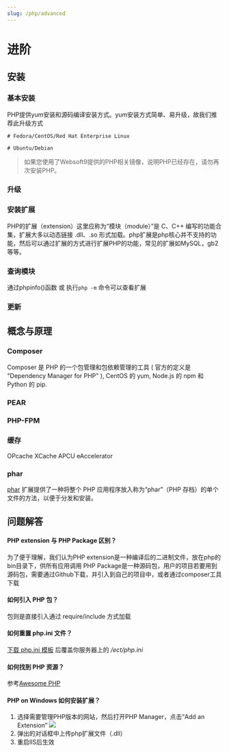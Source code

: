 ```yaml
---
slug: /php/advanced
---
```


# 进阶

## 安装

### 基本安装

PHP提供yum安装和源码编译安装方式。yum安装方式简单、易升级，故我们推荐此升级方式

```
# Fedora/CentOS/Red Hat Enterprise Linux

# Ubuntu/Debian
```

> 如果您使用了Websoft9提供的PHP相关镜像，说明PHP已经存在，请勿再次安装PHP。  

### 升级

###  安装扩展

PHP的扩展（extension）这里应称为“模块（module）”是 C、C++ 编写的功能合集，扩展大多以动态链接 .dll、.so 形式加载。php扩展是php核心并不支持的功能，然后可以通过扩展的方式进行扩展PHP的功能，常见的扩展如MySQL，gb2等等。

### 查询模块

通过phpinfo()函数 或 执行`php -m` 命令可以查看扩展

### 更新

## 概念与原理

### Composer

Composer 是 PHP 的一个包管理和包依赖管理的工具 ( 官方的定义是 "Dependency Manager for PHP" ), CentOS 的 yum, Node.js 的 npm 和 Python 的 pip.


### PEAR 

### PHP-FPM

### 缓存

OPcache
XCache
APCU
eAccelerator

### phar

[phar](https://www.php.net/manual/zh/intro.phar.php) 扩展提供了一种将整个 PHP 应用程序放入称为“phar”（PHP 存档）的单个文件的方法，以便于分发和安装。

## 问题解答

#### PHP extension 与 PHP Package 区别？

为了便于理解，我们认为PHP extension是一种编译后的二进制文件，放在php的bin目录下，供所有应用调用
PHP Package是一种源码包，用户的项目若要用到源码包，需要通过Github下载，并引入到自己的项目中，或者通过composer工具下载

#### 如何引入 PHP 包？

包则是直接引入通过 require/include 方式加载

#### 如何重置 php.ini 文件？

[下载 php.ini 模板](https://github.com/Websoft9/ansible-lamp/blob/master/roles/php/templates/php.ini) 后覆盖你服务器上的 */ect/php.ini*

#### 如何找到 PHP 资源？

参考[Awesome PHP](https://github.com/ziadoz/awesome-php)

#### PHP on Windows 如何安装扩展？

1. 选择需要管理PHP版本的网站，然后打开PHP Manager，点击“Add an Extension”
   ![](http://libs.websoft9.com/Websoft9/DocsPicture/zh/iis/iis-addphp-websoft9.png)
2. 弹出的对话框中上传php扩展文件（.dll）
3. 重启IIS后生效
